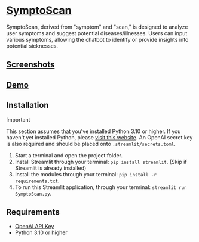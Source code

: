 # [SymptoScan](https://ccs311-cs41s1-symptoscan.streamlit.app/)

SymptoScan, derived from "symptom" and "scan," is designed to analyze user symptoms and suggest potential diseases/illnesses. Users can input various symptoms, allowing the chatbot to identify or provide insights into potential sicknesses.

## [Screenshots](/screenshots)

## [Demo](/demo)

## Installation

> [!IMPORTANT]
> This section assumes that you've installed Python 3.10 or higher. If you haven't yet installed Python, please [visit this website](https://www.python.org/downloads/). An OpenAI secret key is also required and should be placed onto `.streamlit/secrets.toml`.

1. Start a terminal and open the project folder.
2. Install Streamlit through your terminal: `pip install streamlit`. (Skip if Streamlit is already installed)
3. Install the modules through your terminal: `pip install -r requirements.txt`.
4. To run this Streamlit application, through your terminal: `streamlit run SymptoScan.py`.

## Requirements

- [OpenAI API Key](https://platform.openai.com/api-keys)
- Python 3.10 or higher